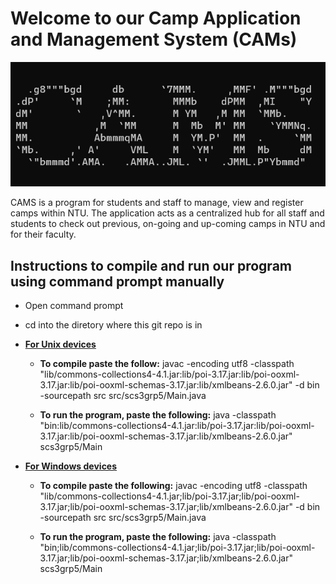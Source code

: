 # Welcome to our Camp Application and Management System (CAMs)

![coverimage](CoverImage.png)

CAMS is a program for students and staff to manage, view and register camps within NTU. The application acts as a centralized hub for all staff and students to check out previous, on-going and up-coming camps in NTU and for their faculty.

## Instructions to compile and run our program using command prompt manually

- Open command prompt

- cd into the diretory where this git repo is in

- **<u>For Unix devices</u>**
  
  - **To compile paste the follow:** javac -encoding utf8 -classpath "lib/commons-collections4-4.1.jar:lib/poi-3.17.jar:lib/poi-ooxml-3.17.jar:lib/poi-ooxml-schemas-3.17.jar:lib/xmlbeans-2.6.0.jar" -d bin -sourcepath src src/scs3grp5/Main.java
  
  - **To run the program, paste the following:** java -classpath "bin:lib/commons-collections4-4.1.jar:lib/poi-3.17.jar:lib/poi-ooxml-3.17.jar:lib/poi-ooxml-schemas-3.17.jar:lib/xmlbeans-2.6.0.jar" scs3grp5/Main

- **<u>For Windows devices</u>**
  
  - **To compile paste the following:** javac -encoding utf8 -classpath "lib/commons-collections4-4.1.jar;lib/poi-3.17.jar;lib/poi-ooxml-3.17.jar;lib/poi-ooxml-schemas-3.17.jar;lib/xmlbeans-2.6.0.jar" -d bin -sourcepath src src/scs3grp5/Main.java
  
  - **To run the program, paste the following:** java -classpath "bin;lib/commons-collections4-4.1.jar;lib/poi-3.17.jar;lib/poi-ooxml-3.17.jar;lib/poi-ooxml-schemas-3.17.jar;lib/xmlbeans-2.6.0.jar" scs3grp5/Main
